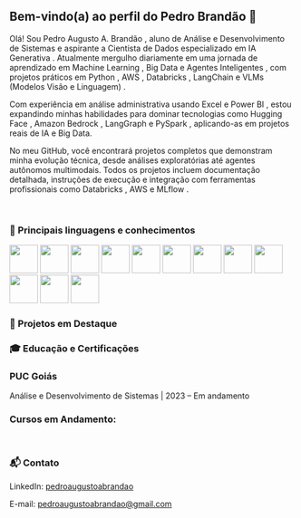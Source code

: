 ## Bem-vindo(a) ao perfil do Pedro Brandão 🚀

Olá! Sou Pedro Augusto A. Brandão , aluno de Análise e Desenvolvimento de Sistemas e aspirante a Cientista de Dados especializado em IA Generativa . Atualmente mergulho diariamente em uma jornada de aprendizado em Machine Learning , Big Data e Agentes Inteligentes , com projetos práticos em Python , AWS , Databricks , LangChain e VLMs (Modelos Visão e Linguagem) .

Com experiência em análise administrativa usando Excel e Power BI , estou expandindo minhas habilidades para dominar tecnologias como Hugging Face , Amazon Bedrock , LangGraph e PySpark , aplicando-as em projetos reais de IA e Big Data.

No meu GitHub, você encontrará projetos completos que demonstram minha evolução técnica, desde análises exploratórias até agentes autônomos multimodais. Todos os projetos incluem documentação detalhada, instruções de execução e integração com ferramentas profissionais como Databricks , AWS e MLflow .

 <br>
 
  ### 🌟 Principais linguagens e conhecimentos
  
  <div>
<img src ="https://img.icons8.com/?size=100&id=l75OEUJkPAk4&format=png&color=000000" widht="50" height="50"/>

<img src="https://cdn.jsdelivr.net/gh/devicons/devicon/icons/sqlite/sqlite-original.svg " width="50" height="50" />
<img src="https://cdn.jsdelivr.net/gh/devicons/devicon/icons/postgresql/postgresql-original.svg " width="50" height="50" />
<img src="https://cdn.jsdelivr.net/gh/devicons/devicon/icons/amazonwebservices/amazonwebservices-original-wordmark.svg " width="50" height="50" />
<img src="https://github.com/PedroAABR/PedroAABR/assets/101150972/e3c56906-75cb-4b97-9be4-da87d3c674cb " width="50" height="50" />
<img src="https://github.com/PedroAABR/PedroAABR/assets/101150972/8850d060-c73e-424c-a200-e02a39566fb3 " width="50" height="50" />
<img src="https://github.com/PedroAABR/PedroAABR/assets/101150972/c6cb9c81-011a-4033-b203-50e65bfbbf65 " width="50" height="50" />
<img src="https://github.com/PedroAABR/PedroAABR/assets/101150972/e1e7c5d2-4f0e-49a0-b7ef-39b571d91515 " width="50" height="50" />
<img src="https://cdn.jsdelivr.net/gh/devicons/devicon/icons/git/git-original.svg " width="50" height="50" />
<img src="https://s3.dualstack.us-east-2.amazonaws.com/pythondotorg-assets/media/files/python-logo-only.svg " width="50" height="50" />
<img src="https://img.icons8.com/?size=100&id=117561&format=png&color=000000 " width="50" height="50" />
<img src="https://img.icons8.com/?size=100&id=qYfwpsRXEcpc&format=png&color=000000 " width="50" height="50" />
</div>

### 📂 Projetos em Destaque

### 🎓 Educação e Certificações

### PUC Goiás

Análise e Desenvolvimento de Sistemas | 2023 – Em andamento

### Cursos em Andamento:
 
 <br>
 
  ### 📬 Contato
 
<div> 
 
LinkedIn: [pedroaugustoabrandao](https://www.linkedin.com/in/pedroaugustoabrandao/)

E-mail: pedroaugustoabrandao@gmail.com
 
</div>
